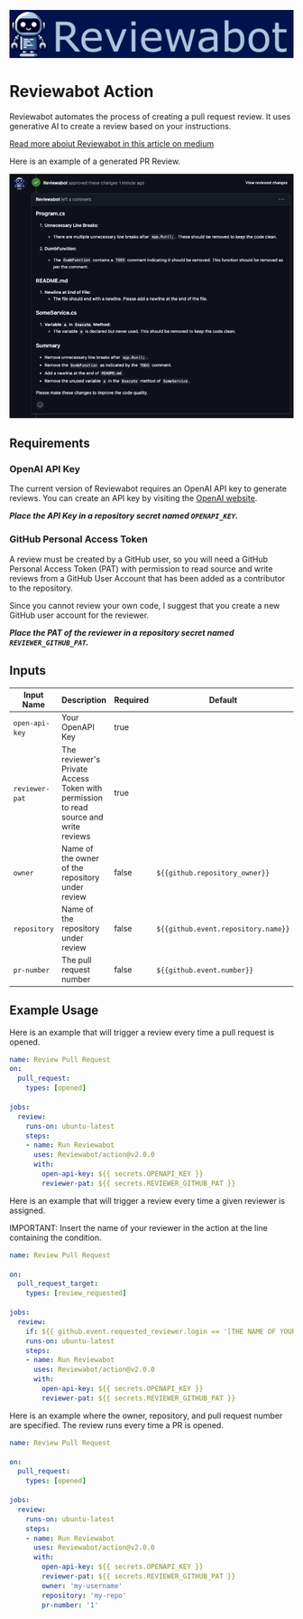 ![Reviewabot Banner](docs/images/reviewabot-banner.png)

# Reviewabot Action

Reviewabot automates the process of creating a pull request review. It uses generative AI to create a review based on your instructions.

[Read more aboiut Reviewabot in this article on medium](https://medium.com/@simon.c.kofod/reviewabot-your-ai-pull-request-reviewer-cd11b46aeca2)

Here is an example of a generated PR Review.

![Reviewabot Banner](docs/images/review-example.png)

## Requirements
### OpenAI API Key
The current version of Reviewabot requires an OpenAI API key to generate reviews. You can create an API key by visiting the [OpenAI website](https://platform.openai.com/account/api-keys).

___Place the API Key in a repository secret named `OPENAPI_KEY`.___

### GitHub Personal Access Token
A review must be created by a GitHub user, so you will need a GitHub Personal Access Token (PAT) with permission to read source and write reviews from a GitHub User Account that has been added as a contributor to the repository.

Since you cannot review your own code, I suggest that you create a new GitHub user account for the reviewer.

___Place the PAT of the reviewer in a repository secret named `REVIEWER_GITHUB_PAT`.___

## Inputs

| Input Name       | Description                                                                          | Required | Default                             |
|------------------|--------------------------------------------------------------------------------------|----------|-------------------------------------|
| `open-api-key`   | Your OpenAPI Key                                                                     | true     |                                     |
| `reviewer-pat`   | The reviewer's Private Access Token with permission to read source and write reviews | true     |                                     |
| `owner`          | Name of the owner of the repository under review                                     | false    | `${{github.repository_owner}}`      |
| `repository`     | Name of the repository under review                                                  | false    | `${{github.event.repository.name}}` |
| `pr-number`      | The pull request number                                                              | false    | `${{github.event.number}}`          |

## Example Usage

Here is an example that will trigger a review every time a pull request is opened.

```yaml
name: Review Pull Request
on:
  pull_request:
    types: [opened]

jobs:
  review:
    runs-on: ubuntu-latest
    steps:
    - name: Run Reviewabot
      uses: Reviewabot/action@v2.0.0
      with:
        open-api-key: ${{ secrets.OPENAPI_KEY }}
        reviewer-pat: ${{ secrets.REVIEWER_GITHUB_PAT }}
```

Here is an example that will trigger a review every time a given reviewer is assigned.

IMPORTANT: Insert the name of your reviewer in the action at the line containing the condition.

```yaml
name: Review Pull Request

on:
  pull_request_target:
    types: [review_requested]
    
jobs:
  review:
    if: ${{ github.event.requested_reviewer.login == '[THE NAME OF YOUR REVIEWER]' }}
    runs-on: ubuntu-latest 
    steps:
    - name: Run Reviewabot
      uses: Reviewabot/action@v2.0.0
      with:
        open-api-key: ${{ secrets.OPENAPI_KEY }}
        reviewer-pat: ${{ secrets.REVIEWER_GITHUB_PAT }}
```

Here is an example where the owner, repository, and pull request number are specified. The review runs every time a PR is opened.

```yaml
name: Review Pull Request

on:
  pull_request:
    types: [opened]
    
jobs:
  review:
    runs-on: ubuntu-latest 
    steps:
    - name: Run Reviewabot
      uses: Reviewabot/action@v2.0.0
      with:
        open-api-key: ${{ secrets.OPENAPI_KEY }}
        reviewer-pat: ${{ secrets.REVIEWER_GITHUB_PAT }}
        owner: 'my-username'
        repository: 'my-repo'
        pr-number: '1'
```

